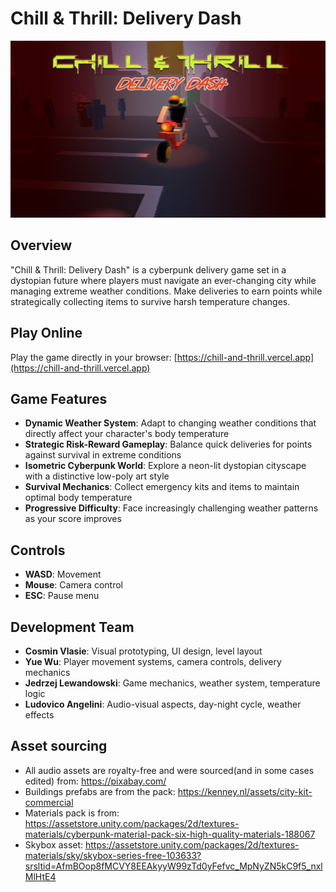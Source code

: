 # Chill & Thrill: Delivery Dash

![Game Menu](./readme_menu_pic.png)

## Overview

"Chill & Thrill: Delivery Dash" is a cyberpunk delivery game set in a dystopian future where players must navigate an ever-changing city while managing extreme weather conditions. Make deliveries to earn points while strategically collecting items to survive harsh temperature changes.

## Play Online

Play the game directly in your browser: [https://chill-and-thrill.vercel.app](https://chill-and-thrill.vercel.app)

## Game Features

- **Dynamic Weather System**: Adapt to changing weather conditions that directly affect your character's body temperature
- **Strategic Risk-Reward Gameplay**: Balance quick deliveries for points against survival in extreme conditions
- **Isometric Cyberpunk World**: Explore a neon-lit dystopian cityscape with a distinctive low-poly art style
- **Survival Mechanics**: Collect emergency kits and items to maintain optimal body temperature
- **Progressive Difficulty**: Face increasingly challenging weather patterns as your score improves

## Controls

- **WASD**: Movement
- **Mouse**: Camera control
- **ESC**: Pause menu

## Development Team

- **Cosmin Vlasie**: Visual prototyping, UI design, level layout
- **Yue Wu**: Player movement systems, camera controls, delivery mechanics
- **Jedrzej Lewandowski**: Game mechanics, weather system, temperature logic
- **Ludovico Angelini**: Audio-visual aspects, day-night cycle, weather effects

## Asset sourcing

- All audio assets are royalty-free and were sourced(and in some cases edited) from: https://pixabay.com/
- Buildings prefabs are from the pack: https://kenney.nl/assets/city-kit-commercial
- Materials pack is from: https://assetstore.unity.com/packages/2d/textures-materials/cyberpunk-material-pack-six-high-quality-materials-188067
- Skybox asset: https://assetstore.unity.com/packages/2d/textures-materials/sky/skybox-series-free-103633?srsltid=AfmBOop8fMCVY8EEAkyyW99zTd0yFefvc_MpNyZN5kC9f5_nxlMlHtE4